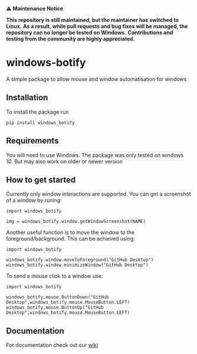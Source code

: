**⚠️ Maintenance Notice**

**This repository is still maintained, but the maintainer has switched to Linux.**
**As a result, while pull requests and bug fixes will be managed, the repository can no longer be tested on Windows.**
**Contributions and testing from the community are highly appreciated.**

# windows-botify
A simple package to allow mouse and window automatisation for windows

## Installation
To install the package run
```
pip install windows_botify
```

## Requirements
You will need to use Windows. The package was only tested on windows 10. But may also work on older or newer version

## How to get started
Currently only window interactions are supported.
You can get a screenshot of a window by runing:
```
import windows_botify

img = windows_botify.window.getWindowScreenshot(NAME)
```

Another useful function is to move the window to the foreground/background.
This can be achieved using:
```
import windows_botify

windows_botify.window.moveToForeground("GitHub Desktop")
windows_botify.window.minimizeWindow("GitHub Desktop")
```
To send a mouse click to a window use:
```
import windows_botify

windows_botify.mouse.ButtonDown("GitHub Desktop",windows_botify.mouse.MouseButton.LEFT)
windows_botify.mouse.ButtonUp("GitHub Desktop",windows_botify.mouse.MouseButton.LEFT)
```

## Documentation
For documentation check out our [wiki](https://github.com/Cavecake/windows-botify/wiki)